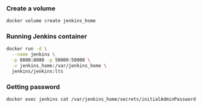 
### Create a volume
```bash
docker volume create jenkins_home
```
### Running Jenkins container
```bash
docker run -d \
  --name jenkins \
  -p 8080:8080 -p 50000:50000 \
  -v jenkins_home:/var/jenkins_home \
  jenkins/jenkins:lts
```
### Getting password
```bash
docker exec jenkins cat /var/jenkins_home/secrets/initialAdminPassword
```